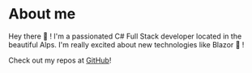# About me

Hey there 👋 ! I'm a passionated C# Full Stack developer located in the beautiful Alps. I'm really excited about new technologies like Blazor 💯 !

Check out my repos at [GitHub](https://github.com/the-blazing-dev)!
